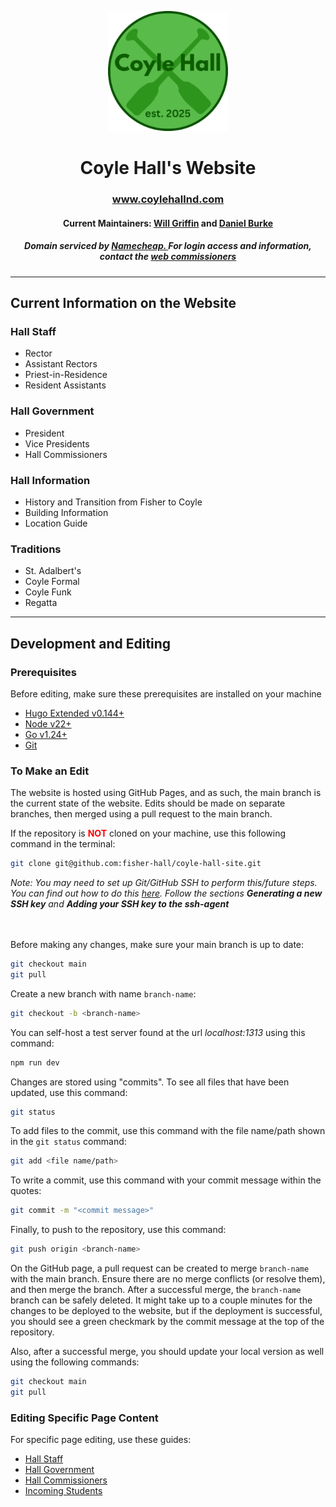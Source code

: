 <p align="center"><img src="assets/images/favicon.png"></img></p>
<h1 align="center">Coyle Hall's Website</h1>

<h3 align="center"><a href="https://www.coylehallnd.com">www.coylehallnd.com</a></h3>
<h4 align="center">Current Maintainers: <a href="mailto:wgriffi3@nd.edu">Will Griffin</a> and <a href="mailto:dburke6@nd.edu">Daniel Burke</a></h4>

<h5 align="center">Domain serviced by <a href="https://www.namecheap.com/">Namecheap. </a>For login access and information, contact the <a href="mailto:dburke6@nd.edu?cc=wgriffi3@nd.edu&subject=Coyle%20Site%20Access%20Request">web commissioners</a></h5>

<hr>


## Current Information on the Website

### Hall Staff

- Rector
- Assistant Rectors
- Priest-in-Residence
- Resident Assistants

### Hall Government

- President
- Vice Presidents
- Hall Commissioners

### Hall Information

- History and Transition from Fisher to Coyle
- Building Information
- Location Guide

### Traditions

- St. Adalbert's
- Coyle Formal
- Coyle Funk
- Regatta

<hr>

## Development and Editing

### Prerequisites

Before editing, make sure these prerequisites are installed on your machine

- [Hugo Extended v0.144+](https://gohugo.io/installation/)
- [Node v22+](https://nodejs.org/en/download/)
- [Go v1.24+](https://go.dev/doc/install)
- [Git](https://git-scm.com/downloads)

### To Make an Edit

The website is hosted using GitHub Pages, and as such, the main branch is the current state of the website. Edits should be made on separate branches, then merged using a pull request to the main branch.

If the repository is <span style="color: red">__NOT__</span> cloned on your machine, use this following command in the terminal:

```bash
git clone git@github.com:fisher-hall/coyle-hall-site.git
```
<em>Note: You may need to set up Git/GitHub SSH to perform this/future steps. You can find out how to do this <a href="https://docs.github.com/en/authentication/connecting-to-github-with-ssh/generating-a-new-ssh-key-and-adding-it-to-the-ssh-agent">here</a>. Follow the sections <strong>Generating a new SSH key</strong> and <strong>Adding your SSH key to the ssh-agent</strong></em>

<br><br>
Before making any changes, make sure your main branch is up to date:

```bash
git checkout main
git pull
```

Create a new branch with name <code>branch-name</code>:

```bash
git checkout -b <branch-name>
```

You can self-host a test server found at the url _localhost:1313_ using this command:

```bash
npm run dev
```

Changes are stored using "commits".
To see all files that have been updated, use this command:

```bash
git status
```

To add files to the commit, use this command with the file name/path shown in the <code>git status</code> command:

```bash
git add <file name/path>
```

To write a commit, use this command with your commit message within the quotes:

```bash
git commit -m "<commit message>"
```

Finally, to push to the repository, use this command:

```bash
git push origin <branch-name>
```

On the GitHub page, a pull request can be created to merge <code>branch-name</code> with the main branch. Ensure there are no merge conflicts (or resolve them), and then merge the branch. After a successful merge, the <code>branch-name</code> branch can be safely deleted. It might take up to a couple minutes for the changes to be deployed to the website, but if the deployment is successful, you should see a green checkmark by the commit message at the top of the repository.

Also, after a successful merge, you should update your local version as well using the following commands:

```bash
git checkout main
git pull
```

### Editing Specific Page Content

For specific page editing, use these guides:
- [Hall Staff](https://github.com/fisher-hall/coyle-hall-site/blob/main/docs/hall_staff.md)
- [Hall Government](https://github.com/fisher-hall/coyle-hall-site/blob/main/docs/hall_gov.md)
- [Hall Commissioners](https://github.com/fisher-hall/coyle-hall-site/blob/main/docs/hall_commissioners.md)
- [Incoming Students](https://github.com/fisher-hall/coyle-hall-site/blob/main/docs/incoming_students.md)

